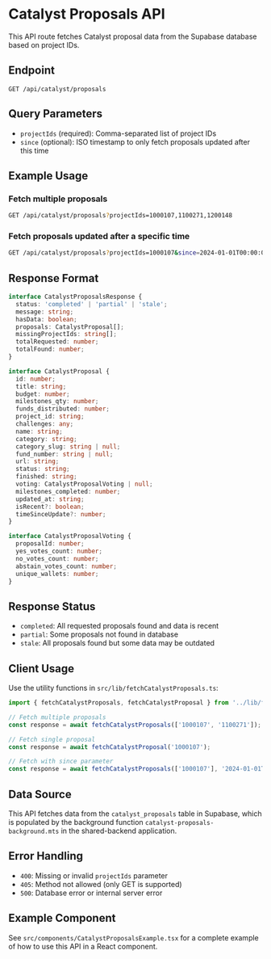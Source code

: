 # Catalyst Proposals API

This API route fetches Catalyst proposal data from the Supabase database based on project IDs.

## Endpoint

```
GET /api/catalyst/proposals
```

## Query Parameters

- `projectIds` (required): Comma-separated list of project IDs
- `since` (optional): ISO timestamp to only fetch proposals updated after this time

## Example Usage

### Fetch multiple proposals

```bash
GET /api/catalyst/proposals?projectIds=1000107,1100271,1200148
```

### Fetch proposals updated after a specific time

```bash
GET /api/catalyst/proposals?projectIds=1000107&since=2024-01-01T00:00:00Z
```

## Response Format

```typescript
interface CatalystProposalsResponse {
  status: 'completed' | 'partial' | 'stale';
  message: string;
  hasData: boolean;
  proposals: CatalystProposal[];
  missingProjectIds: string[];
  totalRequested: number;
  totalFound: number;
}

interface CatalystProposal {
  id: number;
  title: string;
  budget: number;
  milestones_qty: number;
  funds_distributed: number;
  project_id: string;
  challenges: any;
  name: string;
  category: string;
  category_slug: string | null;
  fund_number: string | null;
  url: string;
  status: string;
  finished: string;
  voting: CatalystProposalVoting | null;
  milestones_completed: number;
  updated_at: string;
  isRecent?: boolean;
  timeSinceUpdate?: number;
}

interface CatalystProposalVoting {
  proposalId: number;
  yes_votes_count: number;
  no_votes_count: number;
  abstain_votes_count: number;
  unique_wallets: number;
}
```

## Response Status

- `completed`: All requested proposals found and data is recent
- `partial`: Some proposals not found in database
- `stale`: All proposals found but some data may be outdated

## Client Usage

Use the utility functions in `src/lib/fetchCatalystProposals.ts`:

```typescript
import { fetchCatalystProposals, fetchCatalystProposal } from '../lib/fetchCatalystProposals';

// Fetch multiple proposals
const response = await fetchCatalystProposals(['1000107', '1100271']);

// Fetch single proposal
const response = await fetchCatalystProposal('1000107');

// Fetch with since parameter
const response = await fetchCatalystProposals(['1000107'], '2024-01-01T00:00:00Z');
```

## Data Source

This API fetches data from the `catalyst_proposals` table in Supabase, which is populated by the background function `catalyst-proposals-background.mts` in the shared-backend application.

## Error Handling

- `400`: Missing or invalid `projectIds` parameter
- `405`: Method not allowed (only GET is supported)
- `500`: Database error or internal server error

## Example Component

See `src/components/CatalystProposalsExample.tsx` for a complete example of how to use this API in a React component.
